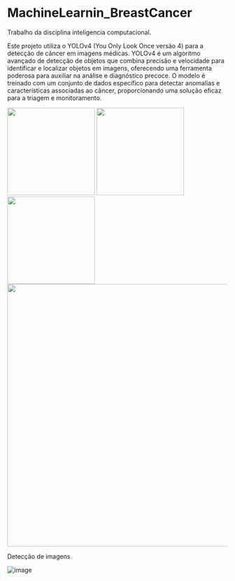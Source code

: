 # MachineLearnin_BreastCancer
Trabalho da disciplina inteligencia computacional.

Este projeto utiliza o YOLOv4 (You Only Look Once versão 4) para a detecção de câncer em imagens médicas. YOLOv4 é um algoritmo avançado de detecção de objetos que combina precisão e velocidade para identificar e localizar objetos em imagens,  oferecendo uma ferramenta poderosa para auxiliar na análise e diagnóstico precoce. O modelo é treinado com um conjunto de dados específico para detectar anomalias e características associadas ao câncer, proporcionando uma solução eficaz para a triagem e monitoramento.

<img src="https://github.com/user-attachments/assets/a23c0918-1935-4ac5-bfb8-61a34f1a8fc5" width="200px" />
<img src="https://github.com/user-attachments/assets/038c19d0-2437-4bfd-9fb2-39dafdd06884" width="200px" />
<img src="https://github.com/user-attachments/assets/1fd318f7-7be8-4f15-af13-2c228281b3a0" width="200px" />

<img src="https://github.com/user-attachments/assets/5e2646d0-4a51-4b53-a233-825194ca09a8" width="600px" />


Detecção de imagens

![image](https://github.com/user-attachments/assets/063773e2-8fa6-4bbc-a651-915d9bdb9843)

